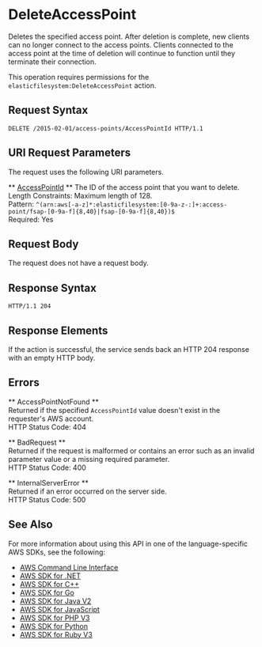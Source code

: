 # DeleteAccessPoint<a name="API_DeleteAccessPoint"></a>

Deletes the specified access point\. After deletion is complete, new clients can no longer connect to the access points\. Clients connected to the access point at the time of deletion will continue to function until they terminate their connection\.

This operation requires permissions for the `elasticfilesystem:DeleteAccessPoint` action\.

## Request Syntax<a name="API_DeleteAccessPoint_RequestSyntax"></a>

```
DELETE /2015-02-01/access-points/AccessPointId HTTP/1.1
```

## URI Request Parameters<a name="API_DeleteAccessPoint_RequestParameters"></a>

The request uses the following URI parameters\.

 ** [AccessPointId](#API_DeleteAccessPoint_RequestSyntax) **   <a name="efs-DeleteAccessPoint-request-AccessPointId"></a>
The ID of the access point that you want to delete\.  
Length Constraints: Maximum length of 128\.  
Pattern: `^(arn:aws[-a-z]*:elasticfilesystem:[0-9a-z-:]+:access-point/fsap-[0-9a-f]{8,40}|fsap-[0-9a-f]{8,40})$`   
Required: Yes

## Request Body<a name="API_DeleteAccessPoint_RequestBody"></a>

The request does not have a request body\.

## Response Syntax<a name="API_DeleteAccessPoint_ResponseSyntax"></a>

```
HTTP/1.1 204
```

## Response Elements<a name="API_DeleteAccessPoint_ResponseElements"></a>

If the action is successful, the service sends back an HTTP 204 response with an empty HTTP body\.

## Errors<a name="API_DeleteAccessPoint_Errors"></a>

 ** AccessPointNotFound **   
Returned if the specified `AccessPointId` value doesn't exist in the requester's AWS account\.  
HTTP Status Code: 404

 ** BadRequest **   
Returned if the request is malformed or contains an error such as an invalid parameter value or a missing required parameter\.  
HTTP Status Code: 400

 ** InternalServerError **   
Returned if an error occurred on the server side\.  
HTTP Status Code: 500

## See Also<a name="API_DeleteAccessPoint_SeeAlso"></a>

For more information about using this API in one of the language\-specific AWS SDKs, see the following:
+  [AWS Command Line Interface](https://docs.aws.amazon.com/goto/aws-cli/elasticfilesystem-2015-02-01/DeleteAccessPoint) 
+  [AWS SDK for \.NET](https://docs.aws.amazon.com/goto/DotNetSDKV3/elasticfilesystem-2015-02-01/DeleteAccessPoint) 
+  [AWS SDK for C\+\+](https://docs.aws.amazon.com/goto/SdkForCpp/elasticfilesystem-2015-02-01/DeleteAccessPoint) 
+  [AWS SDK for Go](https://docs.aws.amazon.com/goto/SdkForGoV1/elasticfilesystem-2015-02-01/DeleteAccessPoint) 
+  [AWS SDK for Java V2](https://docs.aws.amazon.com/goto/SdkForJavaV2/elasticfilesystem-2015-02-01/DeleteAccessPoint) 
+  [AWS SDK for JavaScript](https://docs.aws.amazon.com/goto/AWSJavaScriptSDK/elasticfilesystem-2015-02-01/DeleteAccessPoint) 
+  [AWS SDK for PHP V3](https://docs.aws.amazon.com/goto/SdkForPHPV3/elasticfilesystem-2015-02-01/DeleteAccessPoint) 
+  [AWS SDK for Python](https://docs.aws.amazon.com/goto/boto3/elasticfilesystem-2015-02-01/DeleteAccessPoint) 
+  [AWS SDK for Ruby V3](https://docs.aws.amazon.com/goto/SdkForRubyV3/elasticfilesystem-2015-02-01/DeleteAccessPoint) 